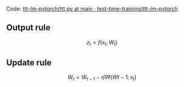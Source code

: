 Code: [ttt-lm-pytorch/ttt.py at main · test-time-training/ttt-lm-pytorch](https://github.com/test-time-training/ttt-lm-pytorch/blob/main/ttt.py)
## Output rule
$$
z_t=f(x_t;W_t)
$$
## Update rule
$$
W_t =W_{t−1}−η∇ℓ(W{t−1};x_t)
$$
